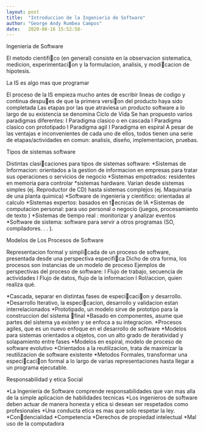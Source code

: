 ```yaml
---
layout: post
title:  "Introduccion de la Ingenieria de Software"
author: "George Andy Rumbea Campos"
date:   2020-08-16 15:52:58-
---
```


<p>Ingenieria de Software

El metodo cientifico (en general) consiste en la observacion sistematica,
medicion, experimentacion y la formulacion, analisis, y modicacion de
hipotesis.</p>

<p>La IS es algo mas que programar

El proceso de la IS empieza mucho antes de escribir lineas de codigo y
continua despues de que la primera version del producto haya sido
completada
Las etapas por las que atraviesa un producto software a lo largo de su
existencia se denomina Ciclo de Vida
Se han propuesto varios paradigmas diferentes:
I Paradigma clasico o en cascada
I Paradigma clasico con prototipado
I Paradigma agil
I Paradigma en espiral
A pesar de las ventajas e inconvenientes de cada uno de ellos, todos
tienen una serie de etapas/actividades en comun: analisis, diseño,
implementacion, pruebas.</p>

<p>Tipos de sistemas software

Distintas clasicaciones para tipos de sistemas software:
*Sistemas de Informacion: orientados a la gestion de informacion en
empresas para tratar sus operaciones o servicios de negocio
*Sistemas empotrados: residentes en memoria para controlar
*sistemas hardware. Varian desde sistemas simples (ej. Reproductor de
CD) hasta sistemas complejos (ej. Maquinaria de una planta quimica)
*Software de ingenieria y cientifico: orientadas al calculo
*Sistemas expertos: basados en tecnicas de IA
*Sistemas de computacion personal: para uso personal o negocio
(juegos, procesamiento de texto )
*Sistemas de tiempo real : monitorizar y analizar eventos
*Software de sistema: software para servir a otros programas (SO,
compiladores. . . ).</p>

<p>Modelos de Los Procesos de Software

Representacion formal y simplicada de un proceso de software,
presentada desde una perspectiva especifica
Dicho de otra forma, los procesos son instancias de un modelo de
proceso
Ejemplos de perspectivas del proceso de software:
I Flujo de trabajo, secuencia de actividades
I Flujo de datos, 
flujo de la informacion
I Rol/accion, quien realiza qué.</p>

<p>*Cascada, separar en distintas fases de especicacion y desarrollo.
*Desarrollo Iterativo, la especicacion, desarrollo y validacion estan
interrelacionados
*Prototipado, un modelo sirve de prototipo para la construccion del sistema
final
*Basado en componentes, asume que partes del sistema ya existen y se
enfoca a su integracion.
*Procesos agiles, que es un nuevo enfoque en el desarrollo de software
*Modelos para sistemas orientados a objetos, con un alto grado de
iteratividad y solapamiento entre fases
*Modelos en espiral, modelo de proceso de software evolutivo
*Orientados a la reutilizacion, trata de maximizar la reutilizacion de software
existente
*Metodos Formales, transformar una especicacion formal a lo largo de
varias representaciones hasta llegar a un programa ejecutable.</p>

<p>Responsabilidad y etica Social

*La Ingeniería de Software comprende responsabilidades que van mas
alla de la simple aplicacion de habilidades tecnicas
*Los ingenieros de software deben actuar de manera honesta y etica
si desean ser respetados como profesionales
*Una conducta etica es mas que solo respetar la ley.
*Condencialidad
*Competencia
*Derechos de propiedad intelectual
*Mal uso de la computadora</p>




           


